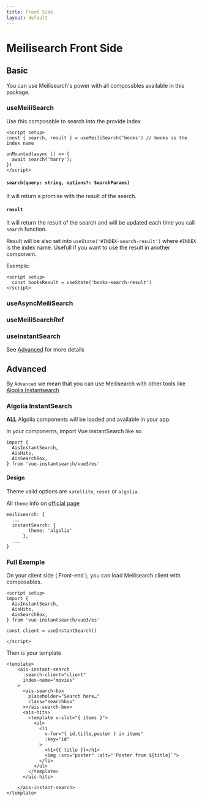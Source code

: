 ```yaml
---
title: Front Side
layout: default
---
```


# Meilisearch Front Side

## Basic

You can use Meilisearch's power with all compossbles available in this package.

### useMeiliSearch

Use this composable to search into the provide index. 
```js{}
<script setup>
const { search, result } = useMeiliSearch('books') // books is the index name

onMounted(async () => {
  await search('harry');
})
</script>
```

#### `search(query: string, options?: SearchParams)` 

It will return a promise with the result of the search.

#### `result`

It will return the result of the search and will be updated each time you call `search` function.

Result will be also set into `useState('#INDEX-search-result')` where `#INDEX` is the index name. Usefull if you want to use the result in another component. 

Exemple: 
```js{}[child-component.vue]
<script setup>
  const booksResult = useState('books-search-result')
</script>
```

### useAsyncMeiliSearch

### useMeiliSearchRef

### useInstantSearch

See [Advanced](#advanced) for more details




## Advanced

By `Advanced` we mean that you can use Meilisearch with other tools like [Algolia Instantsearch](https://github.com/algolia/instantsearch)

### Algolia InstantSearch

**ALL** Algolia components will be loaded and available in your app.  

In your components, import Vue instantSearch like so 

```js{}
import {
  AisInstantSearch,
  AisHits,
  AisSearchBox,
} from 'vue-instantsearch/vue3/es'
```

#### Design
Theme valid options are `satellite`, `reset` or `algolia`.

All `theme` info on [official page](https://www.algolia.com/doc/guides/building-search-ui/widgets/customize-an-existing-widget/vue/#style-your-widgets)


```ts{}[nuxt.config.ts]
meilisearch: {
  ...
  instantSearch: {
        theme: 'algolia'
      },
  ...
}
```

### Full Exemple 

On your client side ( Front-end ), you can load Meilisearch client with composables.

```vue{}
<script setup>
import {
  AisInstantSearch,
  AisHits,
  AisSearchBox,
} from 'vue-instantsearch/vue3/es'

const client = useInstantSearch()

</script>

```

Then is your template

```vue{}
<template>
    <ais-instant-search
      :search-client="client"
      index-name="movies"
    >
      <ais-search-box
        placeholder="Search here…"
        class="searchbox"
      ></ais-search-box>
      <ais-hits>
        <template v-slot="{ items }">
          <ul>
            <li
              v-for="{ id,title,poster } in items"
              :key="id"
            >
              <h1>{{ title }}</h1>
              <img :src="poster" :alt="`Poster from ${title}`">
            </li>
          </ul>
        </template>
      </ais-hits>

    </ais-instant-search>
</template>
```

